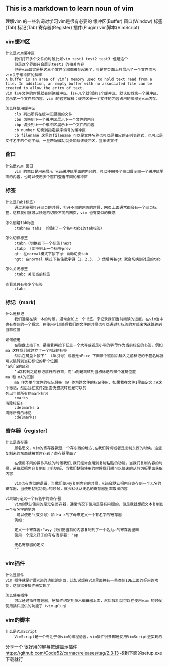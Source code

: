 ## 	This is a markdown to learn noun of vim
理解vim 的一些名词对学习vim是很有必要的
缓冲区(Buffer) 窗口(Window) 标签(Tab) 标记(Tab) 寄存器(Register) 插件(Plugin) vim脚本(VimScript)

### vim缓冲区
	什么是vim缓冲区
		我们打开多个文件的时候比如vim test1 test2 test3 但是这个
		但是这个界面只会展示test1 的相关内容
		但是vim其实是把这三个文件全部都缓存起来了，只是在页面上只展示了一个文件而已
	vim关于缓冲区的解释
	A buffer is an area of Vim’s memory used to hold text read from a file. In addition, an empty buffer with no associated file can be created to allow the entry of text.
	vim 打开文件的时候就会创建缓冲区，打开几个就创建几个缓冲区，默认加载第一个缓冲区，显示第一个文件的内容。vim 的官方解释：缓冲区是一个文件的内容占用的那部分vim内存。
	
	怎么样使用缓冲区
		:ls 列出所有在缓冲区里面的文件
		:bn 切换到下一个缓冲区展示下一个文件的内容
		:bp 切换到上一个缓冲区展示上一个文件的内容
		:b number 切换到指定数字编号的缓冲区
		:b filename 这里的filename 可以是文件名称也可以是相应的正则表达式，也可以是文件名中的个别字母，一旦匹配成功就会加载该缓冲区，显示该文件
### 窗口
	什么是vim 窗口
		vim 的窗口是用来展示 vim缓冲区里面的内容的，可以使用多个窗口展示同一个缓冲区里面的内容，也可以使用多个窗口查看不同的缓冲区

### 标签
	什么是Tab(标签)
		通过浏览器打开网页的时候，打开不同的网页的时候，网页上面通常都会有一个网页标签，这样我们就可以快速的切换不同的网页，vim 也有类似的概念
	
	怎么创建tab标签
		:tabnew tab1 （创建了一个名叫tab1的tab标签）
	
	怎么切换标签
		:tabn (切换到下一个标签)next
		:tabp （切换到上一个标签prev
		gt: 在normal模式下按下gt 自动切换tab
		ngt: 在normal 模式下按住数字键（1，2.3...）然后再按gt 就会切换到对应的tab
	
	怎么关闭标签
		:tabc 关闭当前标签
	
	查看总共有多少个标签
		:tabs

### 标记（mark)

	什么是标记
		我们通常在读一本的时候，通常会加上一个书签，来记录我们当前阅读的进度，在vim当中也有类似的一个概念，在使用vim处理我们的文件的时候也可以通过打标签的方式来快速跳转到当前位置
	
	如何使用
		在键盘上按下m，紧接着再按下任意一个大写或者是小写的字母作为当前标记的书签，例如ma 这样我们就建立了一个叫a的标签
		然后在键盘上按下‘ （单引号）或者是<Esc> 下面那个键然后输入之前标记的书签名称就可以跳转到当初标记的那个位置
	’a和`a的区别
		‘a跳转到之前标记那行的行首，而`a则是跳转到当初标记的那个准确位置
	ma 和 mA的区别
		ma 作为单个文件的标记使用 mA 作为跨文件的标记使用，如果我在文件1里面定义了A这个标记，然后我在文件2里面快捷跳转也是可以的
	列出当前所有的mark标记
		:marks
	清除标记a 
		:delmarks a
	清除所有的标记
		:delmarks!

### 寄存器（register）
	什么是寄存器
		顾名思义，vim的寄存器就是一个存东西的地方,在我们剪切或者是复制东西的时候，这些复制来的东西就被暂时存到了寄存器里面了
		
		在使用不同的操作系统的时候我们,我们经常会用到复制粘贴的功能，当我们复制内容的时候，系统就把内容复制到了剪切板，当我们黏贴使用的时候我们就可以快速的从剪切板里面获取内容
	
		vim也有类似的逻辑，当我们使用y复制内容的时候，vim会默认把内容寄存到一个无名的寄存器，当使用黏贴功能p的时候，就会默认从无名的寄存器里面取出内容
	
	vim如何定义一个有名字的寄存器
		vim的默认使用的是无名寄存器，通常情况下使用是没有问题的，但是我就想把文本复制到一个有名字的地方
		 可以使用"(双引号）加上a-z的字母来定义一个有名字的寄存器
		例如：
		
		定义一个寄存器:"ayy 我们把当前的内容复制到了一个名为a的寄存器里面
		使用一个定义好了的有名寄存器: "ap 
		
		无名寄存器的定义
		"" 

### vim插件
	什么是插件
	vim 插件就是扩展vim的功能的东西，比如说想在vim里面拥有一些类似IDE上面的好用的功能，这就需要插件来实现了
	
	怎么使用插件
		可以通过插件管理器，把插件绑定到茨木编辑器上面，然后我们就可以在使用vim 的时候使用插件提供的功能了（vim-plug）

### vim的脚本
	什么是VimScript
		VimScript是一个专注于做vim的编程语言，vim插件很多都是使用VimScript去实现的

分享一个 很好用的屏幕按键显示插件
​		https://github.com/Code52/carnac/releases/tag/2.3.13
		找到下面的setup.exe 下载就行



